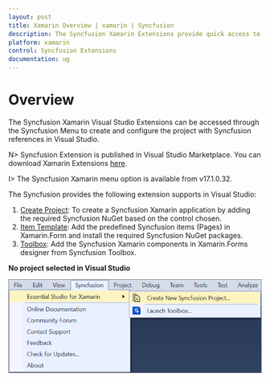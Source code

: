 ```yaml
---
layout: post
title: Xamarin Overview | xamarin | Syncfusion
description: The Syncfusion Xamarin Extensions provide quick access to create or configure the Syncfusion Xamarin projects
platform: xamarin
control: Syncfusion Extensions
documentation: ug
---
```


# Overview

The Syncfusion Xamarin  Visual Studio Extensions can be accessed through the Syncfusion Menu to create and configure the project with Syncfusion references in Visual Studio.

N> Syncfusion Extension is published in Visual Studio Marketplace. You can download Xamarin Extensions [here](https://marketplace.visualstudio.com/items?itemName=SyncfusionInc.XamarinExtension).

I> The Syncfusion Xamarin  menu option is available from v17.1.0.32.

The Syncfusion provides the following extension supports in Visual Studio:

1.	[Create Project](https://help.syncfusion.com/xamarin/visual-studio-integration/visual-studio-extensions/create-project): To create a Syncfusion Xamarin application by adding the required Syncfusion NuGet based on the control chosen.
2.	[Item Template](https://help.syncfusion.com/xamarin/visual-studio-integration/visual-studio-extensions/item-templates): Add the predefined Syncfusion items (Pages) in Xamarin.Form and install the required Syncfusion NuGet packages.
3.	[Toolbox](https://help.syncfusion.com/xamarin/visual-studio-integration/visual-studio-extensions/toolbox-control): Add the Syncfusion Xamarin components in Xamarin.Forms designer from Syncfusion Toolbox.


**No project selected in Visual Studio**

![Syncfusion Menu when No project selected in Visual Studio](Overview_images/Syncfusion_Menu_OverView1.png)


